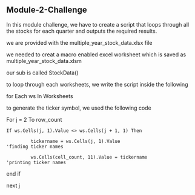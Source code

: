 ## Module-2-Challenge

In this module challenge, we have to create a script that loops through all the stocks for each quarter and outputs the required results.

we are provided with the multiple_year_stock_data.xlsx file



we needed to creat a macro enabled excel worksheet which is saved as multiple_year_stock_data.xlsm



our sub is called StockData()

to loop through each worksheets, we write the script inside the following

for Each ws In Worksheets


to generate the ticker symbol, we used the following code

For j = 2 To row_count
   
    If ws.Cells(j, 1).Value <> ws.Cells(j + 1, 1) Then
            
             tickername = ws.Cells(j, 1).Value                                       'finding ticker names
               
             ws.Cells(cell_count, 11).Value = tickername                       'printing ticker names

   end if

next j

